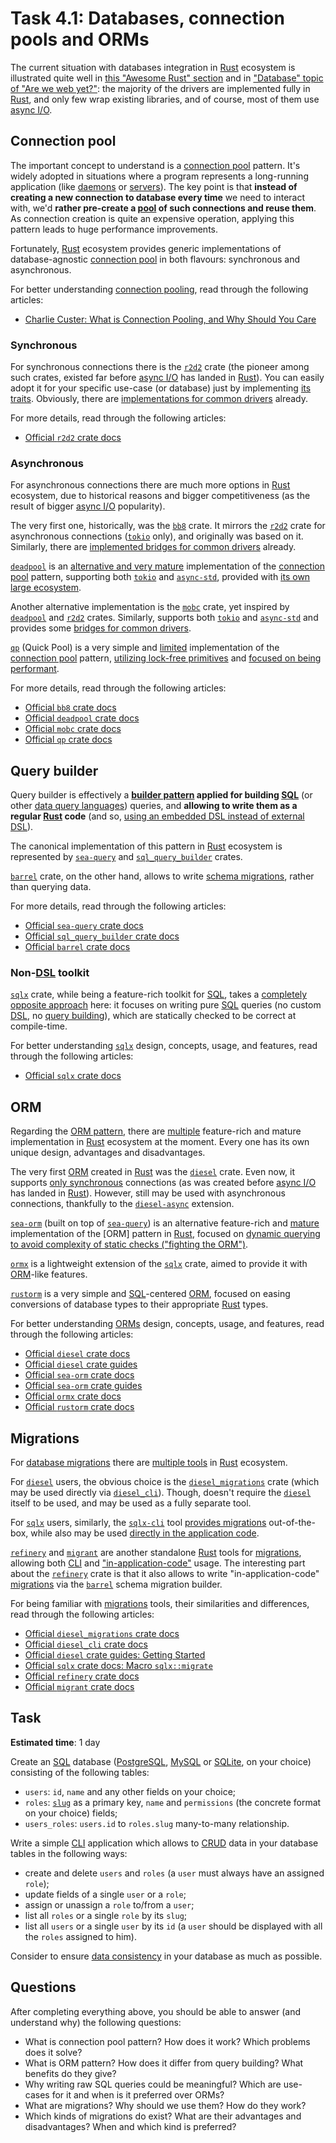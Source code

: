 Task 4.1: Databases, connection pools and ORMs
==============================================

The current situation with databases integration in [Rust] ecosystem is illustrated quite well in [this "Awesome Rust" section][1] and in ["Database" topic of "Are we web yet?"][2]: the majority of the drivers are implemented fully in [Rust], and only few wrap existing libraries, and of course, most of them use [async I/O][3].




## Connection pool

The important concept to understand is a [connection pool][11] pattern. It's widely adopted in situations where a program represents a long-running application (like [daemons][12] or [servers][13]). The key point is that __instead of creating a new connection to database every time__ we need to interact with, we'd __rather pre-create a [pool][14] of such connections and reuse them__. As connection creation is quite an expensive operation, applying this pattern leads to huge performance improvements.

Fortunately, [Rust] ecosystem provides generic implementations of database-agnostic [connection pool][1] in both flavours: synchronous and asynchronous.

For better understanding [connection pooling][1], read through the following articles:
- [Charlie Custer: What is Connection Pooling, and Why Should You Care][15]


### Synchronous

For synchronous connections there is the [`r2d2`] crate (the pioneer among such crates, existed far before [async I/O][3] has landed in [Rust]). You can easily adopt it for your specific use-case (or database) just by implementing [its traits][22]. Obviously, there are [implementations for common drivers][21] already.

For more details, read through the following articles:
- [Official `r2d2` crate docs][`r2d2`]


### Asynchronous

For asynchronous connections there are much more options in [Rust] ecosystem, due to historical reasons and bigger competitiveness (as the result of bigger [async I/O][3] popularity).

The very first one, historically, was the [`bb8`] crate. It mirrors the [`r2d2`] crate for asynchronous connections ([`tokio`] only), and originally was based on it. Similarly, there are [implemented bridges for common drivers][23] already.

[`deadpool`] is an [alternative and very mature][25] implementation of the [connection pool][11] pattern, supporting both [`tokio`] and [`async-std`], provided with [its own large ecosystem][24].

Another alternative implementation is the [`mobc`] crate, yet inspired by [`deadpool`] and [`r2d2`] crates. Similarly, supports both [`tokio`] and [`async-std`] and provides some [bridges for common drivers][26].

[`qp`] (Quick Pool) is a very simple and [limited][29] implementation of the [connection pool][11] pattern, [utilizing lock-free primitives][27] and [focused on being performant][28].

For more details, read through the following articles:
- [Official `bb8` crate docs][`bb8`]
- [Official `deadpool` crate docs][`deadpool`]
- [Official `mobc` crate docs][`mobc`]
- [Official `qp` crate docs][`qp`]




## Query builder

Query builder is effectively a __[builder pattern][81] applied for building [SQL]__ (or other [data query languages][82]) queries, and __allowing to write them as a regular [Rust] code__ (and so, [using an embedded DSL instead of external DSL][83]).

The canonical implementation of this pattern in [Rust] ecosystem is represented by [`sea-query`] and [`sql_query_builder`] crates.

[`barrel`] crate, on the other hand, allows to write [schema migrations][61], rather than querying data.

For more details, read through the following articles:
- [Official `sea-query` crate docs][`sea-query`]
- [Official `sql_query_builder` crate docs][`sql_query_builder`]
- [Official `barrel` crate docs][`barrel`]


### Non-[DSL] toolkit

[`sqlx`] crate, while being a feature-rich toolkit for [SQL], takes a [completely opposite approach][91] here: it focuses on writing pure [SQL] queries (no custom [DSL], no [query building](#query-builder)), which are statically checked to be correct at compile-time.

For better understanding [`sqlx`] design, concepts, usage, and features, read through the following articles:
- [Official `sqlx` crate docs][`sqlx`]




## ORM

Regarding the [ORM pattern][41], there are [multiple][42] feature-rich and mature implementation in [Rust] ecosystem at the moment. Every one has its own unique design, advantages and disadvantages.

The very first [ORM][41] created in [Rust] was the [`diesel`] crate. Even now, it supports [only synchronous][43] connections (as was created before [async I/O][3] has landed in [Rust]). However, still may be used with asynchronous connections, thankfully to the [`diesel-async`] extension.

[`sea-orm`] (built on top of [`sea-query`]) is an alternative feature-rich and [mature][46] implementation of the [ORM] pattern in [Rust], focused on [dynamic querying to avoid complexity of static checks ("fighting the ORM")][47].

[`ormx`] is a lightweight extension of the [`sqlx`] crate, aimed to provide it with [ORM][41]-like features.

[`rustorm`] is a very simple and [SQL]-centered [ORM][41], focused on easing conversions of database types to their appropriate [Rust] types.

For better understanding [ORMs][41] design, concepts, usage, and features, read through the following articles:
- [Official `diesel` crate docs][`diesel`]
- [Official `diesel` crate guides][44]
- [Official `sea-orm` crate docs][`sea-orm`]
- [Official `sea-orm` crate guides][45]
- [Official `ormx` crate docs][`ormx`]
- [Official `rustorm` crate docs][`rustorm`]




## Migrations

For [database migrations][61] there are [multiple tools][62] in [Rust] ecosystem.

For [`diesel`] users, the obvious choice is the [`diesel_migrations`] crate (which may be used directly via [`diesel_cli`]). Though, doesn't require the [`diesel`] itself to be used, and may be used as a fully separate tool.

For [`sqlx`] users, similarly, the [`sqlx-cli`] tool [provides migrations][64] out-of-the-box, while also may be used [directly in the application code][65].

[`refinery`] and [`migrant`] are another standalone [Rust] tools for [migrations][61], allowing both [CLI] and ["in-application-code"][66] usage. The interesting part about the [`refinery`] crate is that it also allows to write "in-application-code" [migrations][61] via the [`barrel`] schema migration builder.

For being familiar with [migrations][61] tools, their similarities and differences, read through the following articles:
- [Official `diesel_migrations` crate docs][`diesel_migrations`]
- [Official `diesel_cli` crate docs][`diesel_cli`]
- [Official `diesel` crate guides: Getting Started][63]
- [Official `sqlx` crate docs: Macro `sqlx::migrate`][65]
- [Official `refinery` crate docs][`refinery`]
- [Official `migrant` crate docs][`migrant`]




## Task

__Estimated time__: 1 day




Create an [SQL] database ([PostgreSQL], [MySQL] or [SQLite], on your choice) consisting of the following tables:
- `users`: `id`, `name` and any other fields on your choice; 
- `roles`: [`slug`][201] as a primary key, `name` and `permissions` (the concrete format on your choice) fields;
- `users_roles`: `users.id` to `roles.slug` many-to-many relationship.

Write a simple [CLI] application which allows to [CRUD] data in your database tables in the following ways:
- create and delete `users` and `roles` (a `user` must always have an assigned `role`);
- update fields of a single `user` or a `role`;
- assign or unassign a `role` to/from a `user`;
- list all `roles` or a single `role` by its `slug`;
- list all `users` or a single `user` by its `id` (a `user` should be displayed with all the `roles` assigned to him).

Consider to ensure [data consistency][202] in your database as much as possible.




## Questions

After completing everything above, you should be able to answer (and understand why) the following questions:
- What is connection pool pattern? How does it work? Which problems does it solve?
- What is ORM pattern? How does it differ from query building? What benefits do they give?
- Why writing raw SQL queries could be meaningful? Which are use-cases for it and when is it preferred over ORMs?
- What are migrations? Why should we use them? How do they work? 
- Which kinds of migrations do exist? What are their advantages and disadvantages? When and which kind is preferred?  




[`async-std`]: https://docs.rs/async-std
[`barrel`]: https://docs.rs/barrel
[`bb8`]: https://docs.rs/bb8
[`deadpool`]: https://docs.rs/deadpool
[`diesel`]: https://docs.rs/diesel
[`diesel_cli`]: https://docs.rs/diesel_cli
[`diesel_migrations`]: https://docs.rs/diesel_migrations
[`diesel-async`]: https://docs.rs/diesel-async
[`migrant`]: https://docs.rs/migrant
[`mobc`]: https://docs.rs/mobc
[`ormx`]: https://docs.rs/ormx
[`qp`]: https://github.com/Astro36/qp
[`r2d2`]: https://docs.rs/r2d2
[`refinery`]: https://docs.rs/refinery
[`rustorm`]: https://docs.rs/crate/rustorm
[`sea-orm`]: https://docs.rs/sea-orm
[`sea-query`]: https://docs.rs/sea-query
[`sql_query_builder`]: https://docs.rs/sql_query_builder
[`sqlx`]: https://docs.rs/crate/sqlx
[`sqlx-cli`]: https://docs.rs/crate/sqlx-cli
[`tokio`]: https://docs.rs/tokio
[CLI]: https://en.wikipedia.org/wiki/Command-line_interface
[CRUD]: https://en.wikipedia.org/wiki/Create,_read,_update_and_delete
[DSL]: https://en.wikipedia.org/wiki/Domain-specific_language
[MySQL]: https://www.mysql.com
[PostgreSQL]: https://www.postgresql.org
[Rust]: https://www.rust-lang.org
[SQL]: https://en.wikipedia.org/wiki/SQL
[SQLite]: https://www.sqlite.org

[1]: https://github.com/rust-unofficial/awesome-rust#database-1
[2]: https://www.arewewebyet.org/topics/database
[3]: ../../3_ecosystem/3_11_async
[11]: https://en.wikipedia.org/wiki/Connection_pool
[12]: https://en.wikipedia.org/wiki/Daemon_(computing)
[13]: https://en.wikipedia.org/wiki/Server_(computing)
[14]: https://en.wikipedia.org/wiki/Object_pool_pattern
[15]: https://www.cockroachlabs.com/blog/what-is-connection-pooling
[21]: https://crates.io/search?q=r2d2
[22]: https://docs.rs/r2d2#traits
[23]: https://crates.io/search?q=bb8
[24]: https://crates.io/search?q=deadpool
[25]: https://docs.rs/deadpool#reasons-for-yet-another-connection-pool
[26]: https://crates.io/search?q=mobc
[27]: https://github.com/Astro36/qp#bb8-vs-qp
[28]: https://github.com/Astro36/qp#performance-comparison
[29]: https://github.com/Astro36/qp#dbcp
[41]: https://en.wikipedia.org/wiki/Object-relational_mapping
[42]: https://www.arewewebyet.org/topics/database#orms
[43]: https://github.com/diesel-rs/diesel/issues/399
[44]: https://diesel.rs/guides
[45]: https://www.sea-ql.org/SeaORM/docs/index
[46]: https://docs.rs/sea-orm#whos-using-seaorm
[47]: https://www.sea-ql.org/SeaORM/docs/internal-design/diesel#programming-paradigm
[61]: https://en.wikipedia.org/wiki/Schema_migration
[62]: https://www.arewewebyet.org/topics/database#tooling
[63]: https://diesel.rs/guides/getting-started
[64]: https://github.com/launchbadge/sqlx/tree/main/sqlx-cli#create-and-run-migrations
[65]: https://docs.rs/sqlx/latest/sqlx/macro.migrate.html
[66]: https://docs.rs/refinery/latest/refinery/macro.embed_migrations.html
[81]: https://en.wikipedia.org/wiki/Builder_pattern
[82]: https://en.wikipedia.org/wiki/Query_language
[83]: https://en.wikipedia.org/wiki/Domain-specific_language#External_and_Embedded_Domain_Specific_Languages
[91]: https://github.com/launchbadge/sqlx#sqlx-is-not-an-orm
[201]: https://en.wikipedia.org/wiki/Clean_URL#Slug 
[202]: https://en.wikipedia.org/wiki/Consistency_(database_systems)

